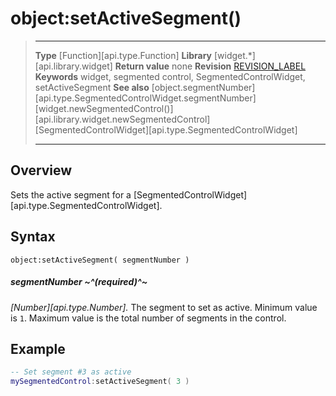 # object:setActiveSegment()

> --------------------- ------------------------------------------------------------------------------------------
> __Type__              [Function][api.type.Function]
> __Library__           [widget.*][api.library.widget]
> __Return value__      none
> __Revision__          [REVISION_LABEL](REVISION_URL)
> __Keywords__          widget, segmented control, SegmentedControlWidget, setActiveSegment
> __See also__          [object.segmentNumber][api.type.SegmentedControlWidget.segmentNumber]
>						[widget.newSegmentedControl()][api.library.widget.newSegmentedControl]
>						[SegmentedControlWidget][api.type.SegmentedControlWidget]
> --------------------- ------------------------------------------------------------------------------------------

## Overview

Sets the active segment for a [SegmentedControlWidget][api.type.SegmentedControlWidget].


## Syntax

	object:setActiveSegment( segmentNumber )

##### segmentNumber ~^(required)^~
_[Number][api.type.Number]._ The segment to set as active. Minimum value is `1`. Maximum value is the total number of segments in the control.

## Example

``````lua
-- Set segment #3 as active
mySegmentedControl:setActiveSegment( 3 )
``````